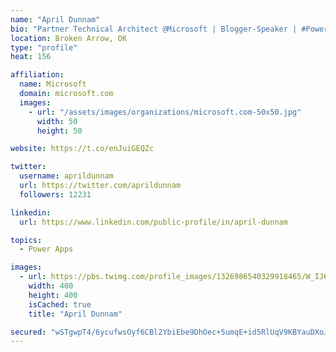 ```yaml
---
name: "April Dunnam"
bio: "Partner Technical Architect @Microsoft | Blogger-Speaker | #PowerApps, #PowerAutomate, #Office365, #SharePoint | #WIT | #Karaoke Queen"
location: Broken Arrow, OK
type: "profile"
heat: 156

affiliation:
  name: Microsoft
  domain: microsoft.com
  images:
    - url: "/assets/images/organizations/microsoft.com-50x50.jpg"
      width: 50
      height: 50

website: https://t.co/enJuiGEQZc

twitter:
  username: aprildunnam
  url: https://twitter.com/aprildunnam
  followers: 12231

linkedin:
  url: https://www.linkedin.com/public-profile/in/april-dunnam

topics:
  - Power Apps

images:
  - url: https://pbs.twimg.com/profile_images/1326986540329918465/W_IJ6Ih2_400x400.jpg
    width: 400
    height: 400
    isCached: true
    title: "April Dunnam"

secured: "wSTgwpT4/6ycufwsOyf6CBl2YbiEbe9DhOec+5umqE+id5RlUqV9KBYauDXoJWcojBWV1dsCUIdy41eeH6a8OgWZTPZbWl9uAHNTDJ6e0MLIwmaIuPl4NGBdX961/4bL5u/5LI2DAaO42OOHmqVcF3IJ67qSujW2naRi7Ha8wR4QGW9dYGsq7oLX6FlwfdItQhuRRlx7tx+kiYQTk3uqwwFwikPvmrf9weaSZtPq7v7ZuR5bz1RJYqJk54GyTCkOtL+yG0jpyWkgQ8gylprcKgE0OvgmAZj2lR5V/wtevtvHa2WFjE9f8BcBoOGxrD78Ebw0q1zIpyRIx/BPBy4aPIqA/kUpLXVSFpK1ePxB5B/3GCsB7iM35nkpRq74aM/pYc4Y+B7DZi9iBUOZDrvvlrYSChM8bZYv0MuyFM4hKbE=;kljvzR3gM0MSFDLO/8GBKQ=="
---
```


